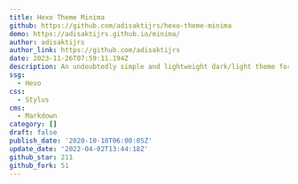 ```yaml
---
title: Hexo Theme Minima
github: https://github.com/adisaktijrs/hexo-theme-minima
demo: https://adisaktijrs.github.io/minima/
author: adisaktijrs
author_link: https://github.com/adisaktijrs
date: 2023-11-26T07:59:11.194Z
description: An undoubtedly simple and lightweight dark/light theme for Hexo.js
ssg:
  - Hexo
css:
  - Stylus
cms:
  - Markdown
category: []
draft: false
publish_date: '2020-10-10T06:00:05Z'
update_date: '2022-04-02T13:44:18Z'
github_star: 211
github_fork: 51
---
```

